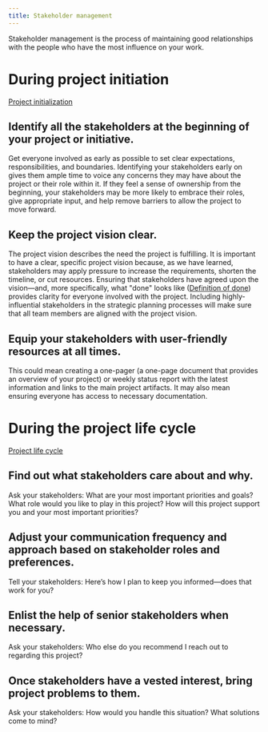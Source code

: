 ```yaml
---
title: Stakeholder management
---
```

Stakeholder management is the process of maintaining good relationships with the people who have the most influence on your work. 

# During project initiation
[Project initialization](project-initiation/project-initialization.md)

## Identify all the stakeholders at the beginning of your project or initiative. 
Get everyone involved as early as possible to set clear expectations, responsibilities, and boundaries. Identifying your stakeholders early on gives them ample time to voice any concerns they may have about the project or their role within it. If they feel a sense of ownership from the beginning, your stakeholders may be more likely to embrace their roles, give appropriate input, and help remove barriers to allow the project to move forward.  

## Keep the project vision clear. 
The project vision describes the need the project is fulfilling. It is important to have a clear, specific project vision because, as we have learned, stakeholders may apply pressure to increase the requirements, shorten the timeline, or cut resources. Ensuring that stakeholders have agreed upon the vision—and, more specifically, what "done" looks like ([Definition of done](agile-project-management/scrum/definition-of-done.md)) provides clarity for everyone involved with the project. Including highly-influential stakeholders in the strategic planning processes will make sure that all team members are aligned with the project vision. 

## Equip your stakeholders with user-friendly resources at all times. 
This could mean creating a one-pager (a one-page document that provides an overview of your project) or weekly status report with the latest information and links to the main project artifacts. It may also mean ensuring everyone has access to necessary documentation. 

# During the project life cycle
[Project life cycle](foundations-of-project-management/project/life-cycle/project-life-cycle.md)

## Find out what stakeholders care about and why. 
Ask your stakeholders: What are your most important priorities and goals? What role would you like to play in this project? How will this project support you and your most important priorities?

## Adjust your communication frequency and approach based on stakeholder roles and preferences. 
Tell your stakeholders: Here’s how I plan to keep you informed—does that work for you?

## Enlist the help of senior stakeholders when necessary. 
Ask your stakeholders: Who else do you recommend I reach out to regarding this project? 

## Once stakeholders have a vested interest, bring project problems to them. 
Ask your stakeholders: How would you handle this situation? What solutions come to mind?